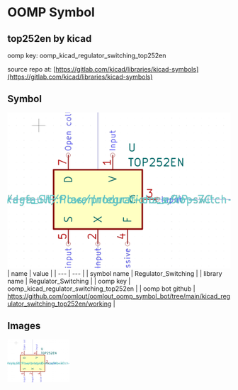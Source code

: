 # OOMP Symbol  
## top252en  by kicad  
  
oomp key: oomp_kicad_regulator_switching_top252en  
  
source repo at: [https://gitlab.com/kicad/libraries/kicad-symbols](https://gitlab.com/kicad/libraries/kicad-symbols)  
## Symbol  
  
[![working.png](working_600.png)](working.png)  
| name | value | 
| --- | --- | 
| symbol name | Regulator_Switching | 
| library name | Regulator_Switching | 
| oomp key | oomp_kicad_regulator_switching_top252en | 
| oomp bot github | https://github.com/oomlout/oomlout_oomp_symbol_bot/tree/main/kicad_regulator_switching_top252en/working | 
## Images  
  
[![working.png](working_140.png)](working.png)  
